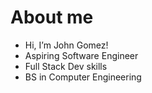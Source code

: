 # About me
-  Hi, I’m John Gomez!
-  Aspiring Software Engineer
-  Full Stack Dev skills
-  BS in Computer Engineering

